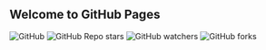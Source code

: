 ## Welcome to GitHub Pages

<img alt="GitHub" src="https://img.shields.io/github/license/nimafanniasl/py_youtube_to_telegram"> <img alt="GitHub Repo stars" src="https://img.shields.io/github/stars/nimafanniasl/py_youtube_to_telegram"> <img alt="GitHub watchers" src="https://img.shields.io/github/watchers/nimafanniasl/py_youtube_to_telegram?style=flat-square"> <img alt="GitHub forks" src="https://img.shields.io/github/forks/nimafanniasl/py_youtube_to_telegram">

